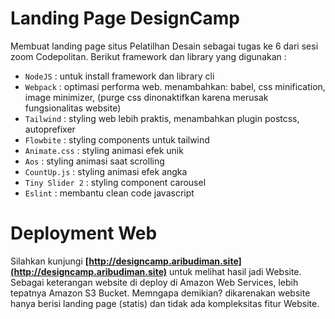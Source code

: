# Landing Page DesignCamp

Membuat landing page situs Pelatilhan Desain sebagai tugas ke 6 dari sesi zoom Codepolitan. Berikut framework dan library yang digunakan :

- `NodeJS` : untuk install framework dan library cli
- `Webpack` : optimasi performa web. menambahkan: babel, css minification, image minimizer, (purge css dinonaktifkan karena merusak fungsionalitas website)
- `Tailwind` : styling web lebih praktis, menambahkan plugin postcss, autoprefixer
- `Flowbite` : styling components untuk tailwind
- `Animate.css` : styling animasi efek unik
- `Aos` : styling animasi saat scrolling
- `CountUp.js` : styling animasi efek angka
- `Tiny Slider 2` : styling component carousel
- `Eslint` : membantu clean code javascript

# Deployment Web

Silahkan kunjungi **[http://designcamp.aribudiman.site](http://designcamp.aribudiman.site)** untuk melihat hasil jadi Website. Sebagai keterangan website di deploy di Amazon Web Services, lebih tepatnya Amazon S3 Bucket. Memngapa demikian? dikarenakan website hanya berisi landing page (statis) dan tidak ada kompleksitas fitur Website.